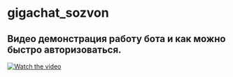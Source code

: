 # gigachat_sozvon

## Видео демонстрация работу бота и как можно быстро авторизоваться.

[![Watch the video](https://img.youtube.com/vi/GO-So4dMPqQ/sddefault.jpg)](https://www.youtube.com/watch?v=GO-So4dMPqQ)
